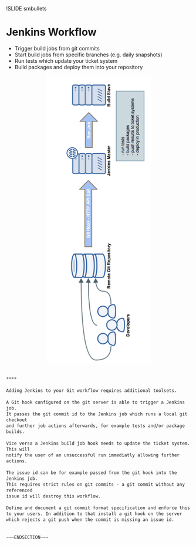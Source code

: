 !SLIDE smbullets
# Jenkins Workflow

* Trigger build jobs from git commits
* Start build jobs from specific branches (e.g. daily snapshots)
* Run tests which update your ticket system
* Build packages and deploy them into your repository

<center><img src="../_images/integrations/git_integrations_jenkins_git_hook.png" alt="Git Integrations Jenkins"/></center>

~~~SECTION:handouts~~~

****

Adding Jenkins to your Git workflow requires additional toolsets.

A Git hook configured on the git server is able to trigger a Jenkins job.
It passes the git commit id to the Jenkins job which runs a local git checkout
and further job actions afterwards, for example tests and/or package builds.

Vice versa a Jenkins build job hook needs to update the ticket system. This will
notify the user of an unsuccessful run immediatly allowing further actions.

The issue id can be for example passed from the git hook into the Jenkins job.
This requires strict rules on git commits - a git commit without any referenced
issue id will destroy this workflow.

Define and document a git commit format specification and enforce this
to your users. In addition to that install a git hook on the server
which rejects a git push when the commit is missing an issue id.


~~~ENDSECTION~~~

